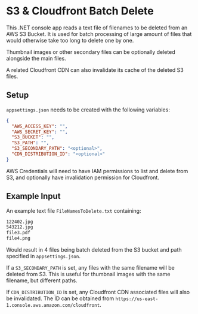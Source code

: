 # S3 & Cloudfront Batch Delete

This .NET console app reads a text file of filenames to be deleted from an AWS S3 Bucket. It is used for batch processing of large amount of files that would otherwise take too long to delete one by one.

Thumbnail images or other secondary files can be optionally deleted alongside the main files.

A related Cloudfront CDN can also invalidate its cache of the deleted S3 files.

## Setup

`appsettings.json` needs to be created with the following variables:

```json
{
  "AWS_ACCESS_KEY": "",
  "AWS_SECRET_KEY": "",
  "S3_BUCKET": "",
  "S3_PATH": "",
  "S3_SECONDARY_PATH": "<optional>",  
  "CDN_DISTRIBUTION_ID": "<optional>"
}
```

AWS Credentials will need to have IAM permissions to list and delete from S3, and optionally have invalidation permission for Cloudfront.

## Example Input

An example text file `FileNamesToDelete.txt` containing:

```txt
122402.jpg
543212.jpg
file3.pdf
file4.png
```

Would result in 4 files being batch deleted from the S3 bucket and path specified in `appsettings.json`.

If a `S3_SECONDARY_PATH` is set, any files with the same filename will be deleted from S3. This is useful for thumbnail images with the same filename, but different paths.

If `CDN_DISTRIBUTION_ID` is set, any Cloudfront CDN associated files will also be invalidated. The ID can be obtained from `https://us-east-1.console.aws.amazon.com/cloudfront`.
